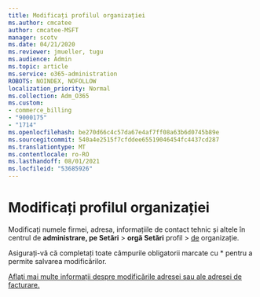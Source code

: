 ```yaml
---
title: Modificați profilul organizației
ms.author: cmcatee
author: cmcatee-MSFT
manager: scotv
ms.date: 04/21/2020
ms.reviewer: jmueller, tugu
ms.audience: Admin
ms.topic: article
ms.service: o365-administration
ROBOTS: NOINDEX, NOFOLLOW
localization_priority: Normal
ms.collection: Adm_O365
ms.custom:
- commerce_billing
- "9000175"
- "1714"
ms.openlocfilehash: be270d66c4c57da67e4af7ff08a63b6d0745b89e
ms.sourcegitcommit: 540a4e2515f7cfddee65519046454fc4437cd287
ms.translationtype: MT
ms.contentlocale: ro-RO
ms.lasthandoff: 08/01/2021
ms.locfileid: "53685926"
---
```

# <a name="change-organization-profile"></a>Modificați profilul organizației

Modificați numele firmei, adresa, informațiile de contact tehnic și altele în centrul de **administrare, pe Setări**  >  **orgă Setări** profil  >  [de](https://admin.microsoft.com/AdminPortal/Home#/Settings/OrganizationProfile/:/Settings/L1/OrganizationInformation) organizație.

Asigurați-vă că completați toate câmpurile obligatorii marcate cu * pentru a permite salvarea modificărilor.

[Aflați mai multe informații despre modificările adresei sau ale adresei de facturare.](/microsoft-365/admin/manage/change-address-contact-and-more)
